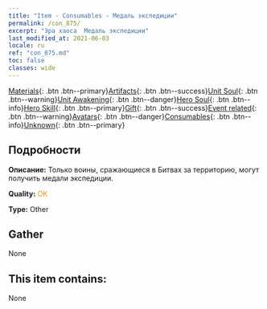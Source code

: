 ```yaml
---
title: "Item - Consumables - Медаль экспедиции"
permalink: /con_875/
excerpt: "Эра хаоса  Медаль экспедиции"
last_modified_at: 2021-06-03
locale: ru
ref: "con_875.md"
toc: false
classes: wide
---
```

 [Materials](/ItemsRU/){: .btn .btn--primary}[Artifacts](/ItemsRU/Artifacts/){: .btn .btn--success}[Unit Soul](/ItemsRU/UnitSoul/){: .btn .btn--warning}[Unit Awakening](/ItemsRU/UnitAwakening/){: .btn .btn--danger}[Hero Soul](/ItemsRU/HeroSoul/){: .btn .btn--info}[Hero Skill](/ItemsRU/HeroSkill/){: .btn .btn--primary}[Gift](/ItemsRU/Gift/){: .btn .btn--success}[Event related](/ItemsRU/Events/){: .btn .btn--warning}[Avatars](/ItemsRU/Avatars/){: .btn .btn--danger}[Consumables](/ItemsRU/Consumables/){: .btn .btn--info}[Unknown](/ItemsRU/Unknown/){: .btn .btn--primary}

## Подробности
 **Описание:** Только воины, сражающиеся в Битвах за территорию, могут получить медали экспедиции.

 **Quality:** <span style="color: #FF8C00">OK</span>

 **Type:** Other

## Gather

  None

## This item contains:

  None

